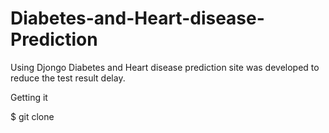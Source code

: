 # Diabetes-and-Heart-disease-Prediction
Using Djongo Diabetes and Heart disease prediction site was developed to reduce the test result delay.


Getting it

$ git clone
